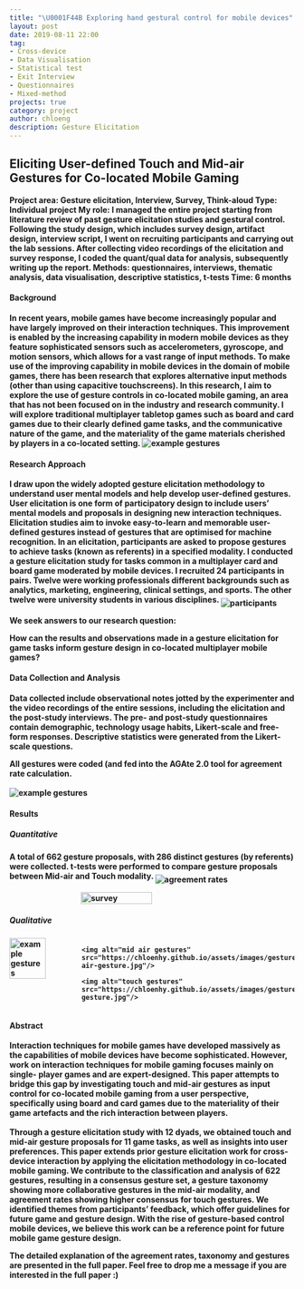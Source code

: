 ```yaml
---
title: "\U0001F44B Exploring hand gestural control for mobile devices"
layout: post
date: 2019-08-11 22:00
tag:
- Cross-device
- Data Visualisation
- Statistical test
- Exit Interview
- Questionnaires
- Mixed-method
projects: true
category: project
author: chloeng
description: Gesture Elicitation
---
```


## Eliciting User-defined Touch and Mid-air Gestures for Co-located Mobile Gaming
<b>
<b>Project area: </b> Gesture elicitation, Interview, Survey, Think-aloud

<b>
<b>Type: </b> Individual project

<b>
<b>My role: </b> I managed the entire project starting from literature review of past gesture elicitation studies and gestural control. Following the study design, which includes survey design, artifact design, interview script, I went on recruiting participants and carrying out the lab sessions. After collecting video recordings of the elicitation and survey response, I coded the quant/qual data for analysis, subsequently writing up the report.

<b>
<b>Methods: </b> questionnaires, interviews, thematic analysis, data visualisation, descriptive statistics, t-tests

<b>
<b>Time: </b> 6 months

#### Background
<b>
In recent years, mobile games have become increasingly popular and have largely improved on their interaction techniques. This improvement is enabled by the increasing capability in modern mobile devices as they feature sophisticated sensors such as accelerometers, gyroscope, and motion sensors, which allows for a vast range of input methods. 

<b>
To make use of the improving capability in mobile devices in the domain of mobile games, there has been research that explores alternative input methods (other than using capacitive touchscreens).

<b>
In this research, I aim <span class="evidence">to explore the use of gesture controls in co-located mobile gaming, an area that has not been focused on in the industry and research community</span>. I will explore traditional multiplayer tabletop games such as board and card games due to their clearly defined game tasks, and the communicative nature of the game, and the materiality of the game materials cherished by players in a co-located setting.

<img alt="example gestures" src="https://chloenhy.github.io/assets/images/gesture/example-gesture.jpg" />

#### Research Approach
<b>
I draw upon the widely adopted gesture elicitation methodology to understand user mental models and help develop user-defined gestures. User elicitation is one form of participatory design to include users’ mental models and proposals in designing new interaction techniques. Elicitation studies aim to invoke easy-to-learn and memorable user-defined gestures instead of gestures that are optimised for machine recognition. In an elicitation, participants are asked to propose gestures to achieve tasks (known as referents) in a specified modality.

<b>
I conducted a gesture elicitation study for tasks common in a multiplayer card and board game moderated by mobile devices. I recruited 24 participants in pairs. Twelve were working professionals different backgrounds such as analytics, marketing, engineering, clinical settings, and sports. The other twelve were university students in various disciplines.

<img alt="participants" src="https://chloenhy.github.io/assets/images/gesture/participants.jpg" align="middle"/>

We seek answers to our research question: 

<b>How can the results and observations made in a gesture elicitation for game tasks inform gesture design in co-located multiplayer mobile games?</b>




#### Data Collection and Analysis
Data collected include observational notes jotted by the experimenter and the video recordings of the entire sessions, including the elicitation and the post-study interviews. The pre- and post-study questionnaires contain demographic, technology usage habits, Likert-scale and free-form responses. Descriptive statistics were generated from the Likert-scale questions. 

All gestures were coded (and fed into the AGAte 2.0 tool for agreement rate calculation.
<br>
<br>
<img alt="example gestures" src="https://chloenhy.github.io/assets/images/gesture/agate.jpg" align="middle"/>


#### Results
##### Quantitative 
A total of 662 gesture proposals, with 286 distinct gestures (by referents) were collected. t-tests were performed to compare gesture proposals between Mid-air and Touch modality.
<img alt="agreement rates" src="https://chloenhy.github.io/assets/images/gesture/agreement-rates.jpg" align="middle"/>

<div style="display: flex; justify-content: center;">
  <img alt="survey" src="https://chloenhy.github.io/assets/images/gesture/gesture-survey.jpg" width="50%" height="50%" align="middle"/>
</div>

##### Qualitative 
<div style="display: flex; justify-content: center;">
    <img alt="example gestures" src="https://chloenhy.github.io/assets/images/gesture/collab-gesture.jpg" width="50%" height="50%" />
    
    <img alt="mid air gestures" src="https://chloenhy.github.io/assets/images/gesture/mid-air-gesture.jpg"/>
    
    <img alt="touch gestures" src="https://chloenhy.github.io/assets/images/gesture/touch-gesture.jpg"/>
</div>

#### Abstract
Interaction techniques for mobile games have developed massively as the capabilities of mobile devices have become sophisticated. However, work on interaction techniques for mobile gaming focuses mainly on single- player games and are expert-designed. This paper attempts to bridge this gap by investigating touch and mid-air gestures as input control for co-located mobile gaming from a user perspective, specifically using board and card games due to the materiality of their game artefacts and the rich interaction between players.
<br>
<br>
Through a gesture elicitation study with 12 dyads, we obtained touch and mid-air gesture proposals for 11 game tasks, as well as insights into user preferences. This paper extends prior gesture elicitation work for cross-device interaction by applying the elicitation methodology in co-located mobile gaming. We contribute to the classification and analysis of 622 gestures, resulting in a consensus gesture set, a gesture taxonomy showing more collaborative gestures in the mid-air modality, and agreement rates showing higher consensus for touch gestures. We identified themes from participants’ feedback, which offer guidelines for future game and gesture design. With the rise of gesture-based control mobile devices, we believe this work can be a reference point for future mobile game gesture design.


The detailed explanation of the agreement rates, taxonomy and gestures are presented in the full paper. Feel free to drop me a message if you are interested in the full paper :)